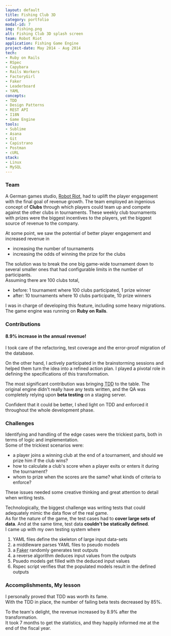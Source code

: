 ```yaml
---
layout: default
title: Fishing Club 3D
category: portfolio
modal-id: 7
img: fishing.png
alt: Fishing Club 3D splash screen
team: Robot Riot
application: Fishing Game Engine
project-date: May 2014 - Aug 2014
tech:
- Ruby on Rails
- RSpec
- Capybara
- Rails Workers
- FactoryGirl
- Faker
- Leaderboard
- YAML
concepts:
- TDD
- Design Patterns
- REST API
- I18N
- Game Engine
tools:
- Sublime
- Asana
- Git
- Capistrano
- Postman
- cURL
stack:
- Linux
- MySQL
---
```


### Team

A German games studio, <a href="https://www.robotriotgames.com" target="_blank">Robot Riot</a>, had to uplift the player engagement with the final goal of revenue growth.
The team employed an ingenious concept of **Clubs** through which players could team up and compete against the other clubs in tournaments. These weekly club tournaments with prizes were the biggest incentives to the players, yet the biggest source of revenue to the company.

At some point, we saw the potential of better player engagement and increased revenue in
- increasing the number of tournaments
- increasing the odds of winning the prize for the clubs

The solution was to break the one big game-wide tournament down to several smaller ones that had configurable limits in the number of participants.  
Assuming there are 100 clubs total, 
- before: 1 tournament where 100 clubs participated, 1 prize winner
- after: 10 tournaments where 10 clubs participate, 10 prize winners

I was in charge of developing this feature, including some heavy migrations. The game engine was running on __Ruby on Rails__.
### Contributions

#### 8.9% increase in the annual revenue!

I took care of the refactoring, test coverage and the error-proof migration of the database.

On the other hand, I actively participated in the brainstorming sessions and helped them turn the idea into a refined action plan. I played a pivotal role in defining the specifications of this transformation.

The most significant contribution was bringing <abbr title="Test-driven development">TDD</abbr> to the table. The original engine didn't really have any tests written, and the QA was completely relying upon __beta testing__ on a staging server.
  
Confident that it could be better, I shed light on TDD and enforced it throughout the whole development phase.
### Challenges

Identifying and handling of the edge cases were the trickiest parts, both in terms of logic and implementation.  
Some of the trickiest scenarios were:
- a player joins a winning club at the end of a tournament, and should we prize him if the club wins?
- how to calculate a club's score when a player exits or enters it during the tournament?
- whom to prize when the scores are the same? what kinds of criteria to enforce?

These issues needed some creative thinking and great attention to detail when writing tests.

Technologically, the biggest challenge was writing tests that could adequately mimic the data flow of the real game.  
As for the nature of the game, the test cases had to __cover large sets of data__. And at the same time, test data __couldn't be statically defined__.  
I came up with my own testing system where
1. YAML files define the skeleton of large input data-sets
2. a middleware parses YAML files to pseudo models
3. a <abbr title="a Ruby gem">Faker</abbr> randomly generates test outputs
4. a reverse algorithm deduces input values from the outputs
5. Psuedo models get filled with the deduced input values
6. Rspec script verifies that the populated models result in the defined outputs

### Accomplishments, My lesson

I personally proved that TDD was worth its fame.  
With the TDD in place, the number of failing beta tests decreased by 85%.

To the team's delight, the revenue increased by 8.9% after the transformation.  
It took 7 months to get the statistics, and they happily informed me at the end of the fiscal year.

